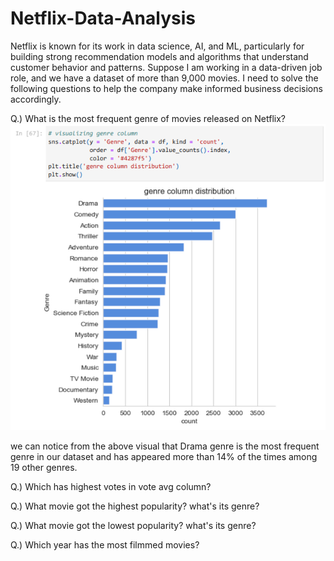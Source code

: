 # Netflix-Data-Analysis

Netflix is known for its work in data science, AI, and ML, particularly for building strong recommendation models and algorithms that understand customer behavior and patterns. Suppose I am working in a data-driven job role, and we have a dataset of more than 9,000 movies. I need to solve the following questions to help the company make informed business decisions accordingly.

Q.) What is the most frequent genre of movies released on Netflix?
![Preview Image](ans1.png)

we can notice from the above visual that Drama genre is the most frequent genre
in our dataset and has appeared more than 14% of the times among 19 other
genres.


Q.) Which has highest votes in vote avg column?

Q.) What movie got the highest popularity? what's its genre?

Q.) What movie got the lowest popularity? what's its genre?

Q.) Which year has the most filmmed movies?







